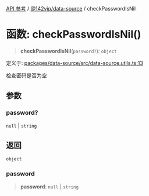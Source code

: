[API 参考](../../../index.md) / [@142vip/data-source](../index.md) / checkPasswordIsNil

# 函数: checkPasswordIsNil()

> **checkPasswordIsNil**(`password?`): `object`

定义于: [packages/data-source/src/data-source.utils.ts:13](https://github.com/142vip/core-x/blob/7cfc2fa6b24172631d6526590fc6ea4be89357c6/packages/data-source/src/data-source.utils.ts#L13)

检查密码是否为空

## 参数

### password?

`null` | `string`

## 返回

`object`

### password

> **password**: `null` \| `string`
